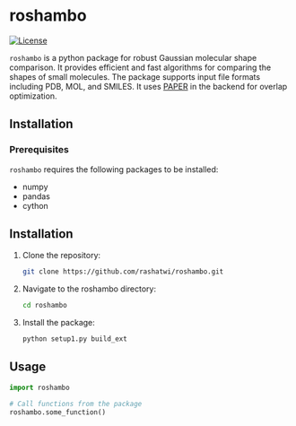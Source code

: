 # roshambo

[![License](https://img.shields.io/badge/License-MIT-blue.svg)](https://opensource.org/licenses/MIT)

`roshambo` is a python package for robust Gaussian molecular shape comparison. It provides efficient and fast algorithms for comparing the shapes of small molecules. 
The package supports input file formats including PDB, MOL, and SMILES. It uses [PAPER](https://simtk.org/projects/paper/)
 in the backend for overlap optimization. 

## Installation

### Prerequisites

`roshambo` requires the following packages to be installed:

- numpy
- pandas
- cython

## Installation

1. Clone the repository:

    ```bash
    git clone https://github.com/rashatwi/roshambo.git
    ```

2. Navigate to the roshambo directory:

    ```bash
    cd roshambo
    ```

3. Install the package:

    ```bash
    python setup1.py build_ext
    ```
   
## Usage

```python
import roshambo

# Call functions from the package
roshambo.some_function()

